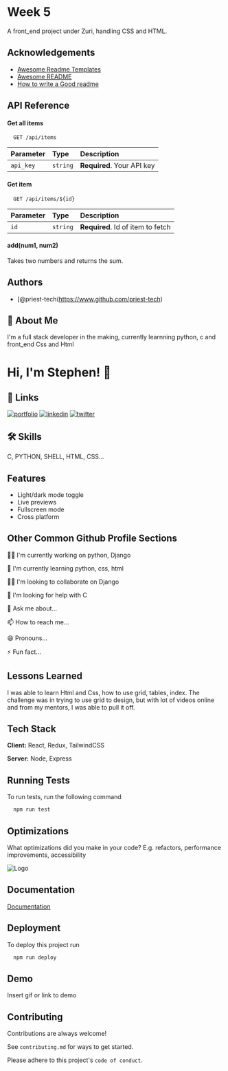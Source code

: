 
# Week 5

A front_end project under Zuri, handling CSS and HTML.


## Acknowledgements

 - [Awesome Readme Templates](https://awesomeopensource.com/project/elangosundar/awesome-README-templates)
 - [Awesome README](https://github.com/matiassingers/awesome-readme)
 - [How to write a Good readme](https://bulldogjob.com/news/449-how-to-write-a-good-readme-for-your-github-project)


## API Reference

#### Get all items

```http
  GET /api/items
```

| Parameter | Type     | Description                |
| :-------- | :------- | :------------------------- |
| `api_key` | `string` | **Required**. Your API key |

#### Get item

```http
  GET /api/items/${id}
```

| Parameter | Type     | Description                       |
| :-------- | :------- | :-------------------------------- |
| `id`      | `string` | **Required**. Id of item to fetch |

#### add(num1, num2)

Takes two numbers and returns the sum.


## Authors

- [@priest-tech(https://www.github.com/priest-tech)


## 🚀 About Me
I'm a full stack developer in the making, currently learnning python, c and front_end Css and Html


# Hi, I'm Stephen! 👋


## 🔗 Links
[![portfolio](https://img.shields.io/badge/my_portfolio-000?style=for-the-badge&logo=ko-fi&logoColor=white)](https://katherineoelsner.com/)
[![linkedin](https://img.shields.io/badge/linkedin-0A66C2?style=for-the-badge&logo=linkedin&logoColor=white)](https://www.linkedin.com/)
[![twitter](https://img.shields.io/badge/twitter-1DA1F2?style=for-the-badge&logo=twitter&logoColor=white)](https://twitter.com/)


## 🛠 Skills
C, PYTHON, SHELL, HTML, CSS...


## Features

- Light/dark mode toggle
- Live previews
- Fullscreen mode
- Cross platform


## Other Common Github Profile Sections
👩‍💻 I'm currently working on python, Django

🧠 I'm currently learning python, css, html

👯‍♀️ I'm looking to collaborate on Django

🤔 I'm looking for help with C

💬 Ask me about...

📫 How to reach me...

😄 Pronouns...

⚡️ Fun fact...


## Lessons Learned

I was able to learn Html and Css, how to use grid, tables, index. The challenge was in trying to use grid to design, but with lot of videos online and from my mentors, I was able to pull it off.
## Tech Stack

**Client:** React, Redux, TailwindCSS

**Server:** Node, Express


## Running Tests

To run tests, run the following command

```bash
  npm run test
```


## Optimizations

What optimizations did you make in your code? E.g. refactors, performance improvements, accessibility


![Logo](https://dev-to-uploads.s3.amazonaws.com/uploads/articles/th5xamgrr6se0x5ro4g6.png)


## Documentation

[Documentation](https://linktodocumentation)


## Deployment

To deploy this project run

```bash
  npm run deploy
```


## Demo

Insert gif or link to demo


## Contributing

Contributions are always welcome!

See `contributing.md` for ways to get started.

Please adhere to this project's `code of conduct`.


